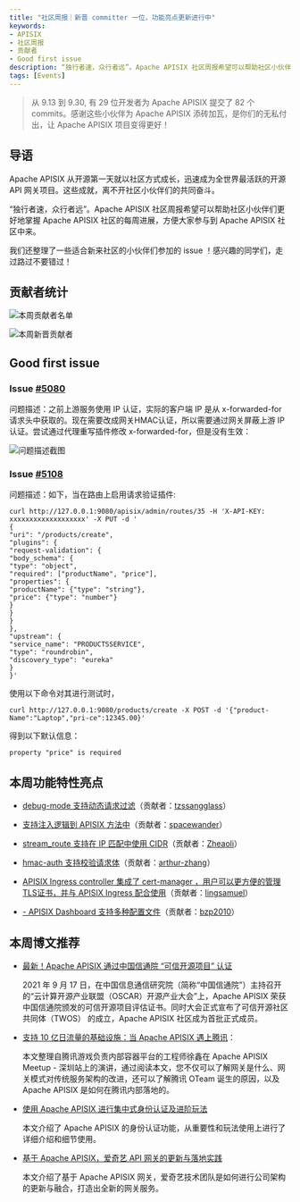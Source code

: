 ```yaml
---
title: "社区周报｜新晋 committer 一位，功能亮点更新进行中"
keywords:
- APISIX
- 社区周报
- 贡献者
- Good first issue
description: “独行者速，众行者远”。Apache APISIX 社区周报希望可以帮助社区小伙伴们更好地掌握 Apache APISIX 社区的每周进展，方便大家参与到 Apache APISIX 社区中来。
tags: [Events]
---
```

> 从 9.13 到 9.30, 有 29 位开发者为 Apache APISIX 提交了 82 个 commits。感谢这些小伙伴为 Apache APISIX 添砖加瓦，是你们的无私付出，让 Apache APISIX 项目变得更好！
<!--truncate-->

## 导语

Apache APISIX 从开源第一天就以社区方式成长，迅速成为全世界最活跃的开源 API 网关项目。这些成就，离不开社区小伙伴们的共同奋斗。

“独行者速，众行者远”。Apache APISIX 社区周报希望可以帮助社区小伙伴们更好地掌握 Apache APISIX 社区的每周进展，方便大家参与到 Apache APISIX 社区中来。

我们还整理了一些适合新来社区的小伙伴们参加的 issue ！感兴趣的同学们，走过路过不要错过！

## 贡献者统计

![本周贡献者名单](https://static.apiseven.com/202108/1632799382897-a326dde7-e010-46d5-9ec5-7b141d26e3b7.jpg)

![本周新晋贡献者](https://static.apiseven.com/202108/1632799382902-ba7a142f-cf8b-4977-a95a-2935e8c6d75c.jpg)

## Good first issue

### Issue [#5080](https://github.com/apache/apisix/issues/5080)

问题描述：之前上游服务使用 IP 认证，实际的客户端 IP 是从 x-forwarded-for 请求头中获取的。现在需要改成网关HMAC认证，所以需要通过网关屏蔽上游 IP 认证。尝试通过代理重写插件修改 x-forwarded-for，但是没有生效：

![问题描述截图](https://static.apiseven.com/202108/1632799650125-14edb988-f2ad-434d-8d13-04ff3016eb5a.png)

### Issue [#5108](https://github.com/apache/apisix/issues/5108)

问题描述：如下，当在路由上启用请求验证插件:

```
curl http://127.0.0.1:9080/apisix/admin/routes/35 -H 'X-API-KEY: xxxxxxxxxxxxxxxxxxx' -X PUT -d '
{
"uri": "/products/create",
"plugins": {
"request-validation": {
"body_schema": {
"type": "object",
"required": ["productName", "price"],
"properties": {
"productName": {"type": "string"},
"price": {"type": "number"}
}
}
}
},
"upstream": {
"service_name": "PRODUCTSSERVICE",
"type": "roundrobin",
"discovery_type": "eureka"
}
}'
```

使用以下命令对其进行测试时，

```
curl http://127.0.0.1:9080/products/create -X POST -d '{"product-Name":"Laptop","pri-ce":12345.00}'
```

得到以下默认信息：

```
property "price" is required
```

## 本周功能特性亮点

- [debug-mode 支持动态请求过滤](https://github.com/apache/apisix/pull/5012)（贡献者：[tzssangglass](https://github.com/tzssangglass)）

- [支持注入逻辑到 APISIX 方法中](https://github.com/apache/apisix/pull/5068)（贡献者：[spacewander](https://github.com/spacewander)）

- [stream_route 支持在 IP 匹配中使用 CIDR](https://github.com/apache/apisix/pull/4980)（贡献者：[Zheaoli](https://github.com/Zheaoli)）

- [hmac-auth 支持校验请求体](https://github.com/apache/apisix/pull/5038)（贡献者：[arthur-zhang](https://github.com/arthur-zhang)）

- [APISIX Ingress controller 集成了 cert-manager ，用户可以更方便的管理TLS证书，并与 APISIX Ingress 配合使用](https://github.com/apache/apisix-ingress-controller/pull/685)（贡献者：[lingsamuel](https://github.com/lingsamuel)）

- [- APISIX Dashboard 支持多种配置文件](https://github.com/apache/apisix-dashboard/pull/1946)（贡献者：[bzp2010](https://github.com/bzp2010)）

## 本周博文推荐

- [最新！Apache APISIX 通过中国信通院 “可信开源项目” 认证](https://mp.weixin.qq.com/s?__biz=MzI1MDU3NjQ5OA==&mid=2247488321&idx=1&sn=40925d9cacba9e30fcdcceebbdbbe266&chksm=e981785cdef6f14a29a0ec6e87b70b1cffadcbf3951a66709ef8f2a144054a748430e29d25ea&token=434953675&lang=zh_CN#rd)

  2021 年 9 月 17 日，在中国信息通信研究院（简称“中国信通院”）主持召开的“云计算开源产业联盟（OSCAR）开源产业大会”上，Apache APISIX 荣获中国信通院颁发的可信开源项目评估证书。同时大会正式宣布了可信开源社区共同体（TWOS） 的成立，Apache APISIX 社区成为首批正式成员。

- [支持 10 亿日流量的基础设施：当 Apache APISIX 遇上腾讯](https://mp.weixin.qq.com/s?__biz=MzI1MDU3NjQ5OA==&mid=2247488353&idx=1&sn=4dc9f8d16b323f8b672cca9b565e0001&chksm=e981787cdef6f16a64b8af8d9b76d351a7838254f34a3d75514d9df9392c8e272087297b278e&token=434953675&lang=zh_CN#rd)：

  本文整理自腾讯游戏负责内部容器平台的工程师徐鑫在 Apache APISIX Meetup - 深圳站上的演讲，通过阅读本文，您不仅可以了解网关是什么、网关模式对传统服务架构的改进，还可以了解腾讯 OTeam 诞生的原因，以及 Apache APISIX 是如何在腾讯内部落地的。

- [使用 Apache APISIX 进行集中式身份认证及进阶玩法](https://mp.weixin.qq.com/s?__biz=MzI1MDU3NjQ5OA==&mid=2247488648&idx=1&sn=e197e8b03dad3c3c4d0e6712c4400a24&chksm=e9817f95def6f683f01152bd92275276fb980a0974598a66e0a53f7f0d26a22d1d3332299131&token=434953675&lang=zh_CN#rd)

  本文介绍了 Apache APISIX 的身份认证功能，从重要性和玩法使用上进行了详细介绍和细节使用。


- [基于 Apache APISIX，爱奇艺 API 网关的更新与落地实践](https://mp.weixin.qq.com/s?__biz=MzI1MDU3NjQ5OA==&mid=2247488681&idx=1&sn=bec77fe4042eebf03d1d0118b800e24a&chksm=e9817fb4def6f6a28e29807fd818513230286ac7c40df1a687e16c08e2dd9f61588536d42860&token=434953675&lang=zh_CN#rd)

  本文介绍了基于 Apache APISIX 网关，爱奇艺技术团队是如何进行公司架构的更新与融合，打造出全新的网关服务。
